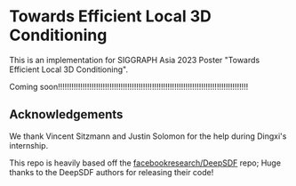 # Towards Efficient Local 3D Conditioning

This is an implementation for SIGGRAPH Asia 2023 Poster "Towards Efficient Local 3D Conditioning".

Coming soon!!!!!!!!!!!!!!!!!!!!!!!!!!!!!!!!!!!!!!!!!!!!!!!!!!!!!!!!!!!!!!!!!!!!!!!!!!!!!!!!!!!!!

## Acknowledgements

We thank Vincent Sitzmann and Justin Solomon for the help during Dingxi's internship.

This repo is heavily based off the [facebookresearch/DeepSDF](https://github.com/facebookresearch/DeepSDF/tree/main) repo; Huge thanks to the DeepSDF authors for releasing their code!